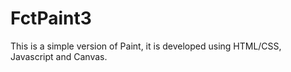 # FctPaint3
 This is a simple version of Paint, it is developed using HTML/CSS, Javascript and Canvas.
